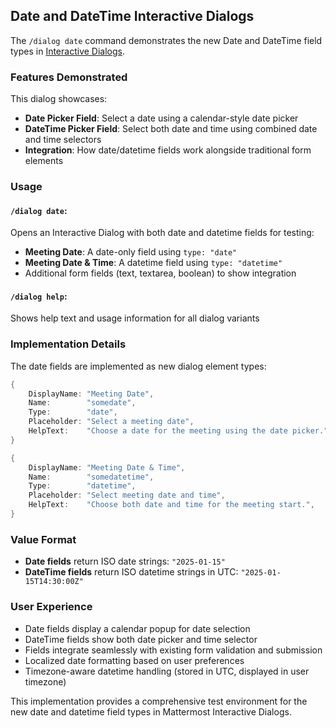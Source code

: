 ## Date and DateTime Interactive Dialogs

The `/dialog date` command demonstrates the new Date and DateTime field types in [Interactive Dialogs](https://docs.mattermost.com/developer/interactive-dialogs.html).

### Features Demonstrated

This dialog showcases:
- **Date Picker Field**: Select a date using a calendar-style date picker
- **DateTime Picker Field**: Select both date and time using combined date and time selectors
- **Integration**: How date/datetime fields work alongside traditional form elements

### Usage

#### `/dialog date`:
Opens an Interactive Dialog with both date and datetime fields for testing:

- **Meeting Date**: A date-only field using `type: "date"`
- **Meeting Date & Time**: A datetime field using `type: "datetime"` 
- Additional form fields (text, textarea, boolean) to show integration

#### `/dialog help`:
Shows help text and usage information for all dialog variants

### Implementation Details

The date fields are implemented as new dialog element types:

```go
{
    DisplayName: "Meeting Date",
    Name:        "somedate",
    Type:        "date",
    Placeholder: "Select a meeting date",
    HelpText:    "Choose a date for the meeting using the date picker.",
}
```

```go
{
    DisplayName: "Meeting Date & Time", 
    Name:        "somedatetime",
    Type:        "datetime",
    Placeholder: "Select meeting date and time",
    HelpText:    "Choose both date and time for the meeting start.",
}
```

### Value Format

- **Date fields** return ISO date strings: `"2025-01-15"`
- **DateTime fields** return ISO datetime strings in UTC: `"2025-01-15T14:30:00Z"`

### User Experience

- Date fields display a calendar popup for date selection
- DateTime fields show both date picker and time selector
- Fields integrate seamlessly with existing form validation and submission
- Localized date formatting based on user preferences
- Timezone-aware datetime handling (stored in UTC, displayed in user timezone)

This implementation provides a comprehensive test environment for the new date and datetime field types in Mattermost Interactive Dialogs.